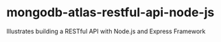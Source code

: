 # mongodb-atlas-restful-api-node-js
Illustrates building a RESTful API with Node.js and Express Framework

